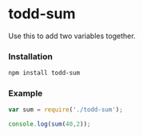 # todd-sum

Use this to add two variables together.

### Installation

```sh
npm install todd-sum
```

### Example

```js
var sum = require('./todd-sum');

console.log(sum(40,2));
```
